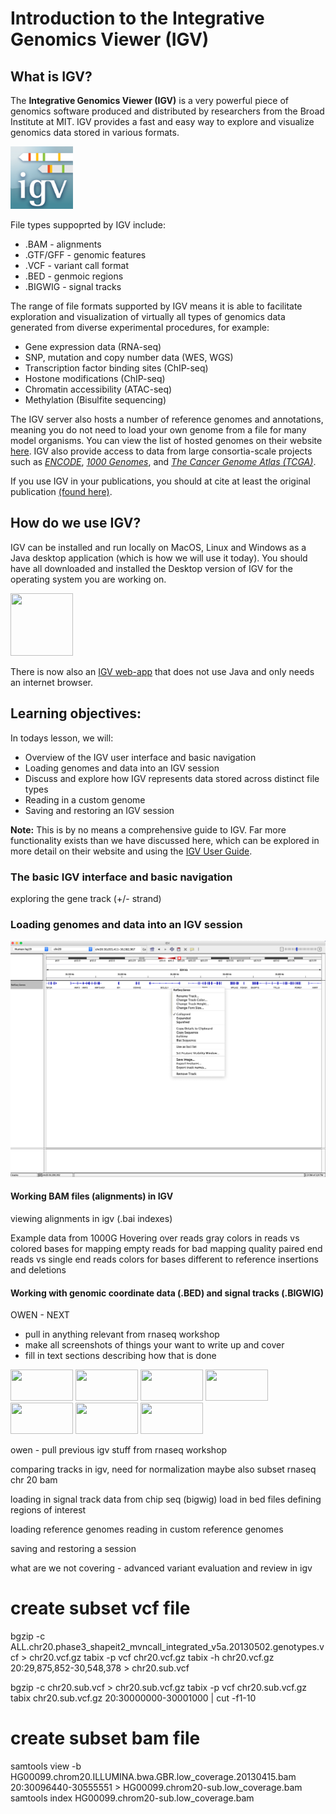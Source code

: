
# Introduction to the Integrative Genomics Viewer (IGV) 

## What is IGV?

The **Integrative Genomics Viewer (IGV)** is a very powerful piece of genomics software produced and distributed by researchers from the Broad Institute at MIT. IGV provides a fast and easy way to explore and visualize genomics data stored in various formats. 

<img src="../figures/igv.png" height="100" width="100"/>

File types suppoprted by IGV include:  
* .BAM - alignments  
* .GTF/GFF - genomic features  
* .VCF - variant call format  
* .BED - genmoic regions   
* .BIGWIG - signal tracks  

The range of file formats supported by IGV means it is able to facilitate exploration and visualization of virtually all types of genomics data generated from diverse experimental procedures, for example: 
* Gene expression data (RNA-seq)  
* SNP, mutation and copy number data (WES, WGS)  
* Transcription factor binding sites (ChIP-seq)  
* Hostone modifications (ChIP-seq)  
* Chromatin accessibility (ATAC-seq)  
* Methylation (Bisulfite sequencing)  

The IGV server also hosts a number of reference genomes and annotations, meaning you do not need to load your own genome from a file for many model organisms. You can view the list of hosted genomes on their website [here](http://software.broadinstitute.org/software/igv/Genomes). IGV also provide access to data from large consortia-scale projects such as [*ENCODE*](https://www.encodeproject.org/), [*1000 Genomes*](https://www.internationalgenome.org/home), and [*The Cancer Genome Atlas (TCGA)*](https://www.cancer.gov/about-nci/organization/ccg/research/structural-genomics/tcga). 

If you use IGV in your publications, you should at cite at least the original publication [(found here)](https://www.nature.com/articles/nbt.1754). 

## How do we use IGV?

IGV can be installed and run locally on MacOS, Linux and Windows as a Java desktop application (which is how we will use it today). You should have all downloaded and installed the Desktop version of IGV for the operating system you are working on. 

<img src="../figures/igv_example.png" height="100" width="100"/>

There is now also an [IGV web-app](https://igv.org/app/) that does not use Java and only needs an internet browser. 

## Learning objectives: 

In todays lesson, we will:  
* Overview of the IGV user interface and basic navigation
* Loading genomes and data into an IGV session
* Discuss and explore how IGV represents data stored across distinct file types 
* Reading in a custom genome
* Saving and restoring an IGV session 

**Note:** This is by no means a comprehensive guide to IGV. Far more functionality exists than we have discussed here, which can be explored in more detail on their website and using the [IGV User Guide](https://software.broadinstitute.org/software/igv/UserGuide). 

### The basic IGV interface and basic navigation

exploring the gene track (+/- strand)


### Loading genomes and data into an IGV session


![](../figures/igv-ex.png)



#### Working BAM files (alignments) in IGV


viewing alignments in igv (.bai indexes)

Example data from 1000G 
Hovering over reads 
gray colors in reads vs colored bases for mapping 
empty reads for bad mapping quality 
paired end reads vs single end reads 
colors for bases different to reference 
insertions and deletions 


#### Working with genomic coordinate data (.BED) and signal tracks (.BIGWIG)




OWEN - NEXT
- pull in anything relevant from rnaseq workshop 
- make all screenshots of things your want to write up and cover 
- fill in text sections describing how that is done 



<img src="../figures/igv_example.png" height="50" width="100"/>






<img src="../figures/igv_example.png" height="50" width="100"/>
<img src="../figures/igv_example.png" height="50" width="100"/>
<img src="../figures/igv_example.png" height="50" width="100"/>
<img src="../figures/igv_example.png" height="50" width="100"/>
<img src="../figures/igv_example.png" height="50" width="100"/>
<img src="../figures/igv_example.png" height="50" width="100"/>







owen -  pull previous igv stuff from rnaseq workshop









comparing tracks in igv, need for normalization 
maybe also subset rnaseq chr 20 bam 


loading in signal track data from chip seq (bigwig)
load in bed files 
defining regions of interest 


loading reference genomes
reading in custom reference genomes 

saving and restoring a session 




what are we not covering - advanced variant evaluation and review in igv 




# create subset vcf file 
bgzip -c ALL.chr20.phase3_shapeit2_mvncall_integrated_v5a.20130502.genotypes.vcf > chr20.vcf.gz
tabix -p vcf chr20.vcf.gz
tabix -h chr20.vcf.gz 20:29,875,852-30,548,378 > chr20.sub.vcf

bgzip -c chr20.sub.vcf > chr20.sub.vcf.gz
tabix -p vcf chr20.sub.vcf.gz
tabix chr20.sub.vcf.gz 20:30000000-30001000 | cut -f1-10

# create subset bam file 
samtools view -b HG00099.chrom20.ILLUMINA.bwa.GBR.low_coverage.20130415.bam 20:30096440-30555551 > HG00099.chrom20-sub.low_coverage.bam
samtools index HG00099.chrom20-sub.low_coverage.bam



